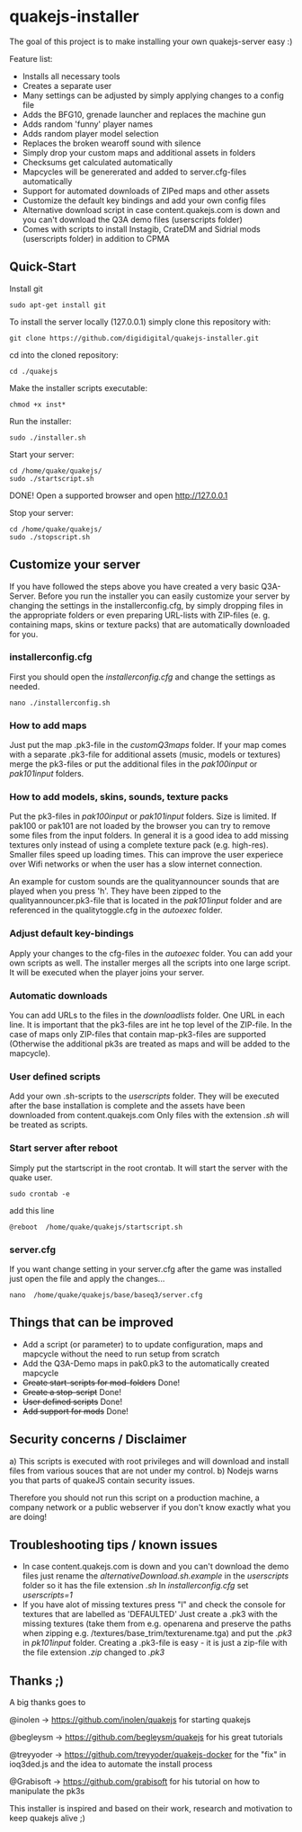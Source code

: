 # quakejs-installer
The goal of this project is to make installing your own quakejs-server easy :)

Feature list:
* Installs all necessary tools
* Creates a separate user
* Many settings can be adjusted by simply applying changes to a config file
* Adds the BFG10, grenade launcher and replaces the machine gun
* Adds random 'funny' player names
* Adds random player model selection
* Replaces the broken wearoff sound with silence 
* Simply drop your custom maps and additional assets in folders
* Checksums get calculated automatically
* Mapcycles will be genererated and added to server.cfg-files automatically
* Support for automated downloads of ZIPed maps and other assets
* Customize the default key bindings and add your own config files
* Alternative download script in case content.quakejs.com is down and you can't download the Q3A demo files (userscripts folder)
* Comes with scripts to install Instagib, CrateDM and Sidrial mods (userscripts folder) in addition to CPMA

## Quick-Start
Install git
```
sudo apt-get install git
```

To install the server locally (127.0.0.1) simply clone this repository with:
```
git clone https://github.com/digidigital/quakejs-installer.git
```

cd into the cloned repository: 
```
cd ./quakejs
```

Make the installer scripts executable:
```
chmod +x inst*
```

Run the installer:
```
sudo ./installer.sh
```

Start your server:
```
cd /home/quake/quakejs/ 
sudo ./startscript.sh
```

DONE! Open a supported browser and open http://127.0.0.1

Stop your server:
```
cd /home/quake/quakejs/ 
sudo ./stopscript.sh
```

## Customize your server
If you have followed the steps above you have created a very basic Q3A-Server. Before you run the installer you can easily customize your server by changing the settings in the installerconfig.cfg, by simply dropping files in the appropriate folders or even preparing URL-lists with ZIP-files (e. g. containing maps, skins or texture packs) that are automatically downloaded for you.

### installerconfig.cfg
First you should open the *installerconfig.cfg* and change the settings as needed. 
```
nano ./installerconfig.sh
```

### How to add maps
Just put the map .pk3-file in the *customQ3maps* folder. If your map comes with a separate .pk3-file for additional assets (music, models or textures) merge the pk3-files or put the additional files in the *pak100input* or *pak101input* folders.  

### How to add models, skins, sounds, texture packs 
Put the pk3-files in *pak100input* or *pak101input* folders. Size is limited. If pak100 or pak101 are not loaded by the browser you can try to remove some files from the input folders. In general it is a good idea to add missing textures only instead of using a complete texture pack (e.g. high-res). Smaller files speed up loading times. This can improve the user experiece over Wifi networks or when the user has a slow internet connection.  

An example for custom sounds are the qualityannouncer sounds that are played when you press 'h'. They have been zipped to the qualityannouncer.pk3-file that is located in the *pak101input* folder and are referenced in the qualitytoggle.cfg in the *autoexec* folder.

### Adjust default key-bindings
Apply your changes to the cfg-files in the *autoexec* folder. You can add your own scripts as well. The installer merges all the scripts into one large script. It will be executed when the player joins your server.

### Automatic downloads
You can add URLs to the files in the *downloadlists* folder. One URL in each line. It is important that the pk3-files are int he top level of the ZIP-file. In the case of maps only ZIP-files that contain map-pk3-files are supported (Otherwise the additional pk3s are treated as maps and will be added to the mapcycle). 

### User defined scripts
Add your own .sh-scripts to the *userscripts* folder. They will be executed after the base installation is complete and the assets have been downloaded from content.quakejs.com 
Only files with the extension *.sh* will be treated as scripts.

### Start server after reboot
Simply put the startscript in the root crontab. It will start the server with the quake user.
```
sudo crontab -e
```
add this line
```
@reboot  /home/quake/quakejs/startscript.sh
```
### server.cfg
If you want change setting in your server.cfg after the game was installed just open the file and apply the changes...
```
nano  /home/quake/quakejs/base/baseq3/server.cfg
```
## Things that can be improved

* Add a script (or parameter) to to update configuration, maps and mapcycle without the need to run setup from scratch 
* Add the Q3A-Demo maps in pak0.pk3 to the automatically created mapcycle 
* ~~Create start-scripts for mod-folders~~ Done!
* ~~Create a stop-script~~ Done!
* ~~User defined scripts~~ Done!
* ~~Add support for mods~~ Done!

## Security concerns / Disclaimer

a) This scripts is executed with root privileges and will download and install files from various souces that are not under my control.
b) Nodejs warns you that parts of quakeJS contain security issues.

Therefore you should not run this script on a production machine, a company network or a public webserver if you don't know exactly what you are doing!  

## Troubleshooting tips / known issues

* In case content.quakejs.com is down and you can't download the demo files just rename the *alternativeDownload.sh.example* in the *userscripts* folder so it has the file extension *.sh* In *installerconfig.cfg* set *userscripts=1*
*  If you have alot of missing textures press "l" and check the console for textures that are labelled as 'DEFAULTED' Just create a .pk3 with the missing textures (take them from e.g. openarena and preserve the paths when zipping e.g. /textures/base_trim/texturename.tga) and put the *.pk3* in *pk101input* folder. Creating a .pk3-file is easy - it is just a zip-file with the file extension *.zip* changed to *.pk3*

## Thanks ;)

A big thanks goes to 

@inolen -> https://github.com/inolen/quakejs for starting quakejs

@begleysm -> https://github.com/begleysm/quakejs for his great tutorials

@treyyoder -> https://github.com/treyyoder/quakejs-docker for the "fix" in ioq3ded.js and the idea to automate the install process

@Grabisoft -> https://github.com/grabisoft for his tutorial on how to manipulate the pk3s

This installer is inspired and based on their work, research and motivation to keep quakejs alive ;)
